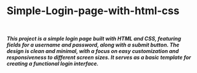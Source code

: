 # Simple-Login-page-with-html-css

<br> 

***This project is a simple login page built with HTML and CSS, featuring fields for a username and password, along with a submit button. The design is clean and minimal, with a focus on easy customization and responsiveness to different screen sizes. It serves as a basic template for creating a functional login interface.***
